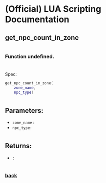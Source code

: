 
# (Official) LUA Scripting Documentation

## get_npc_count_in_zone
#
### Function undefined.
#
Spec:
```lua
get_npc_count_in_zone(
	zone_name,
	npc_type)
```
#
## Parameters:
- `zone_name:` 
- `npc_type:` 
#  

## Returns:
- `:` 
#
### [back](../other)

